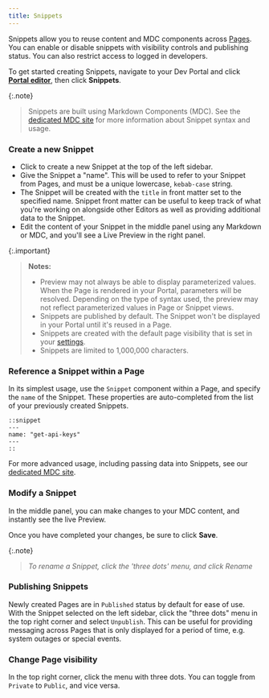```yaml
---
title: Snippets
---
```


Snippets allow you to reuse content and MDC components across [Pages](/dev-portal/portals/customization/custom-pages). You can enable or disable snippets with visibility controls and publishing status. You can also restrict access to logged in developers.

To get started creating Snippets, navigate to your Dev Portal and click [**Portal editor**](/dev-portal/portals/customization/portal-editor/), then click **Snippets**.

{:.note}
> Snippets are built using Markdown Components (MDC). See the [dedicated MDC site](https://portaldocs.konghq.com/components/snippet) for more information about Snippet syntax and usage.


### Create a new Snippet
* Click to create a new Snippet at the top of the left sidebar.
* Give the Snippet a "name". This will be used to refer to your Snippet from Pages, and must be a unique lowercase, `kebab-case` string.
* The Snippet will be created with the `title` in front matter set to the specified name. Snippet front matter can be useful to keep track of what you're working on alongside other Editors as well as providing additional data to the Snippet.
* Edit the content of your Snippet in the middle panel using any Markdown or MDC, and you'll see a Live Preview in the right panel.

{:.important}
> **Notes:**
> * Preview may not always be able to display parameterized values. When the Page is rendered in your Portal, parameters will be resolved. Depending on the type of syntax used, the preview may not reflect parameterized values in Page or Snippet views.
> * Snippets are published by default. The Snippet won't be displayed in your Portal until it's reused in a Page.
> * Snippets are created with the default page visibility that is set in your [settings](/dev-portal/portals/settings/general).
> * Snippets are limited to 1,000,000 characters.

### Reference a Snippet within a Page

In its simplest usage, use the `Snippet` component within a Page, and specify the `name` of the Snippet. These properties are auto-completed from the list of your previously created Snippets.

```mdc
::snippet
---
name: "get-api-keys"
---
::
```

For more advanced usage, including passing data into Snippets, see our [dedicated MDC site](https://portaldocs.konghq.com/components/snippet).

### Modify a Snippet

In the middle panel, you can make changes to your MDC content, and instantly see the live Preview.

Once you have completed your changes, be sure to click **Save**.

{:.note}
> *To rename a Snippet, click the 'three dots' menu, and click Rename*

### Publishing Snippets

Newly created Pages are in `Published` status by default for ease of use. With the Snippet selected on the left sidebar, click the "three dots" menu in the top right corner and select `Unpublish`. This can be useful for providing messaging across Pages that is only displayed for a period of time, e.g. system outages or special events.

### Change Page visibility

In the top right corner, click the menu with three dots. You can toggle from `Private` to `Public`, and vice versa.


